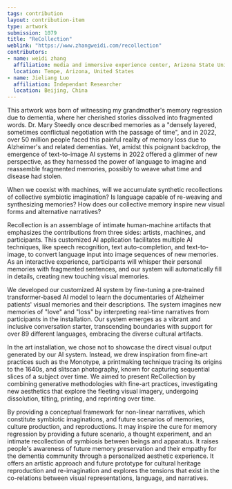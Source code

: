 ```yaml
---
tags: contribution
layout: contribution-item
type: artwork
submission: 1079
title: "ReCollection"
weblink: "https://www.zhangweidi.com/recollection"
contributors: 
- name: weidi zhang
  affiliation: media and immersive experience center, Arizona State University 
  location: Tempe, Arizona, United States
- name: Jieliang Luo
  affiliation: Independant Researcher
  location: Beijing, China
---
```


This artwork was born of witnessing my grandmother's memory regression
due to dementia, where her cherished stories dissolved into fragmented
words. Dr. Mary Steedly once described memories as a "densely layered,
sometimes conflictual negotiation with the passage of time", and in
2022, over 50 million people faced this painful reality of memory loss
due to Alzheimer's and related dementias. Yet, amidst this poignant
backdrop, the emergence of text-to-image AI systems in 2022 offered a
glimmer of new perspective, as they harnessed the power of language to
imagine and reassemble fragmented memories, possibly to weave what time
and disease had stolen.

When we coexist with machines, will we accumulate synthetic
recollections of collective symbiotic imagination? Is language capable
of re-weaving and synthesizing memories? How does our collective memory
inspire new visual forms and alternative narratives?

Recollection is an assemblage of intimate human-machine artifacts that
emphasizes the contributions from three sides: artists, machines, and
participants. This customized AI application facilitates multiple AI
techniques, like speech recognition, text auto-completion, and
text-to-image, to convert language input into image sequences of new
memories. As an interactive experience, participants will whisper their
personal memories with fragmented sentences, and our system will
automatically fill in details, creating new touching visual memories.

We developed our customized AI system by fine-tuning a pre-trained
transformer-based AI model to learn the documentaries of Alzheimer
patients' visual memories and their descriptions. The system imagines
new memories of "love" and "loss" by interpreting real-time
narratives from participants in the installation. Our system emerges as
a vibrant and inclusive conversation starter, transcending boundaries
with support for over 89 different languages, embracing the diverse
cultural artifacts.

In the art installation, we chose not to showcase the direct visual
output generated by our AI system. Instead, we drew inspiration from
fine-art practices such as the Monotype, a printmaking technique tracing
its origins to the 1640s, and slitscan photography, known for capturing
sequential slices of a subject over time. We aimed to present
ReCollection by combining generative methodologies with fine-art
practices, investigating new aesthetics that explore the fleeting visual
imagery, undergoing dissolution, tilting, printing, and reprinting over
time.

By providing a conceptual framework for non-linear narratives, which
constitute symbiotic imaginations, and future scenarios of memories,
culture production, and reproductions. It may inspire the cure for
memory regression by providing a future scenario, a thought experiment,
and an intimate recollection of symbiosis between beings and apparatus.
It raises people's awareness of future memory preservation and their
empathy for the dementia community through a personalized aesthetic
experience. It offers an artistic approach and future prototype for
cultural heritage reproduction and re-imagination and explores the
tensions that exist in the co-relations between visual representations,
language, and narratives.
